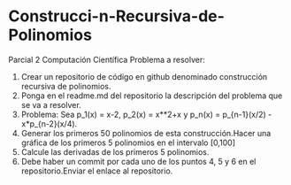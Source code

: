 # Construcci-n-Recursiva-de-Polinomios
Parcial 2 Computación Científica
Problema a resolver:

1. Crear un repositorio de código en github denominado construcción recursiva de polinomios.
2. Ponga en el readme.md del repositorio la descripción del problema que se va a resolver.
3. Problema: Sea p_1(x) = x-2, p_2(x) = x**2+x y p_n(x) = p_{n-1}(x/2) - x*p_{n-2}(x/4).
4. Generar los primeros 50 polinomios de esta construcción.Hacer una gráfica de los primeros 5 polinomios en el intervalo [0,100]
5. Calcule las derivadas de los primeros 5 polinomios.
6. Debe haber un commit por cada uno de los puntos 4, 5 y 6 en el repositorio.Enviar el enlace al repositorio.


